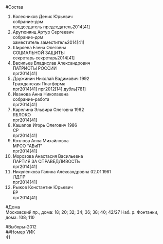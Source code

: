 #Состав  
1. Колесников Денис Юрьевич  
    собрание-дом  
    председатель председатель2014[41]  
2. Арутюнянц Артур Сергеевич  
    собрание-дом  
    заместитель заместитель2014[41]  
3. Ширяева Елена Олеговна  
    СОЦИАЛЬНОЙ ЗАЩИТЫ  
    секретарь секретарь2014[41]  
4. Васильев Владислав Александрович  
    ПАТРИОТЫ РОССИИ  
    прг2014[41]  
5. Дружинин Николай Вадимович 1992  
    Гражданская Платформа  
    прг2014[41] прг2012[14] дубль[781]  
6. Иванова Анна Николаевна  
    собрание-работа  
    прг2014[41]  
7. Карелина Эльвира Олеговна 1962  
    ЯБЛОКО  
    прг2014[41]  
8. Кашапов Игорь Олегович 1986  
    СР  
    прг2014[41]  
9. Козлова Анна Михайловна  
    МРОО "АВиП"  
    прг2014[41]  
10. Морозова Анастасия Васильевна  
    ПАРТИЯ ЗА СПРАВЕДЛИВОСТЬ  
    прг2014[41]  
11. Никуленкова Галина Александровна 02.01.1961    
    ЛДПР  
    прг2014[41]  
12. Рыжов Константин Юрьевич  
    ЕР  
    прг2014[41]  
  
#Дома  
Московский пр., дома: 18; 20; 32; 34; 36; 38; 40; 42/27 Наб. р. Фонтанки, дома: 108; 110  
  
#Выборы-2012  
##Номер УИК  
41  

